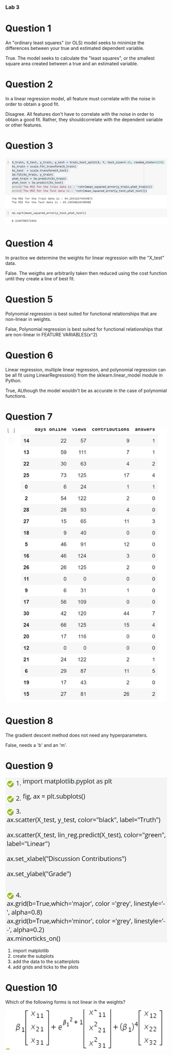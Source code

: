 ### Lab 3

# Question 1

An "ordinary least squares" (or OLS) model seeks to minimize the differences between your true and estimated dependent variable.

True. The model seeks to calculate the "least squares", or the smallest square area created between a true and an estimated variable. 
# Question 2
In a linear regression model, all feature must correlate with the noise in order to obtain a good fit.

Disagree. All features don't have to correlate with the noise in order to obtain a good fit. Rather, they shouldcorrelate with the dependent variable or other features.
# Question 3
![code](3.PNG)

# Question 4
In practice we determine the weights for linear regression with the "X_test" data.

False. The weigths are arbitrarily taken then reduced using the cost function until they create a line of best fit.
# Question 5
Polynomial regression is best suited for functional relationships that are non-linear in weights.


False, Polynomial regression is best suited for functional relationships that are non-linear in FEATURE VARIABLES(x^2)
# Question 6
Linear regression, multiple linear regression, and polynomial regression can be all fit using LinearRegression() from the sklearn.linear_model module in Python.

True, ALthough the model wouldn't be as accurate in the case of polynomial functions.
# Question 7 
![data](7.PNG)

# Question 8
The gradient descent method does not need any hyperparameters.


False, needs a 'b' and an 'm'.

# Question 9 
![steps](9.PNG)
1. import matplotlib
2. create the subplots
3. add the data to the scatterplots
4. add grids and ticks to the plots

# Question 10
Which of the following forms is not linear in the weights?

![equation](10.PNG)

